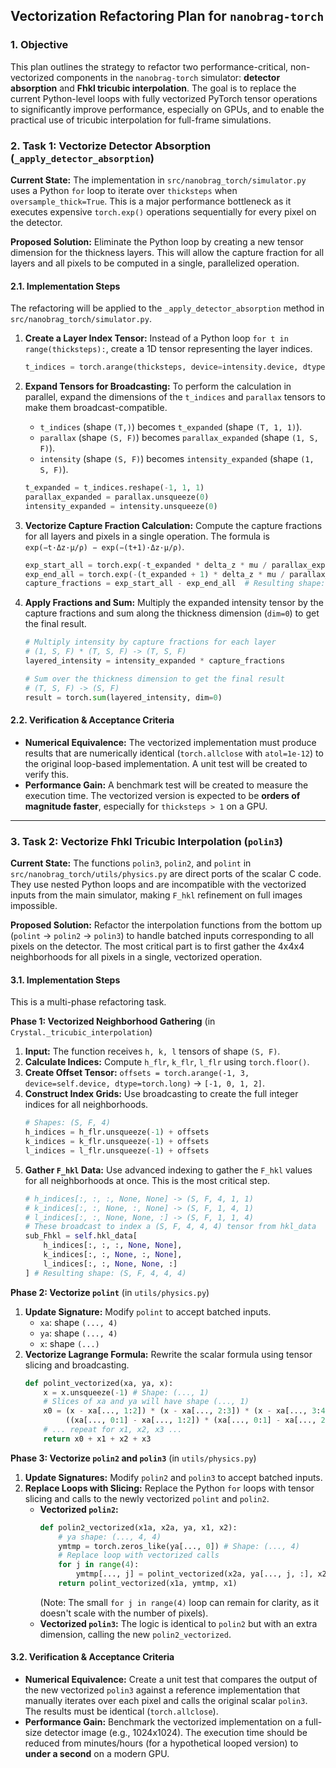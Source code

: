 ## Vectorization Refactoring Plan for `nanobrag-torch`

### 1. Objective

This plan outlines the strategy to refactor two performance-critical, non-vectorized components in the `nanobrag-torch` simulator: **detector absorption** and **Fhkl tricubic interpolation**. The goal is to replace the current Python-level loops with fully vectorized PyTorch tensor operations to significantly improve performance, especially on GPUs, and to enable the practical use of tricubic interpolation for full-frame simulations.

### 2. Task 1: Vectorize Detector Absorption (`_apply_detector_absorption`)

**Current State:** The implementation in `src/nanobrag_torch/simulator.py` uses a Python `for` loop to iterate over `thicksteps` when `oversample_thick=True`. This is a major performance bottleneck as it executes expensive `torch.exp()` operations sequentially for every pixel on the detector.

**Proposed Solution:** Eliminate the Python loop by creating a new tensor dimension for the thickness layers. This will allow the capture fraction for all layers and all pixels to be computed in a single, parallelized operation.

#### 2.1. Implementation Steps

The refactoring will be applied to the `_apply_detector_absorption` method in `src/nanobrag_torch/simulator.py`.

1.  **Create a Layer Index Tensor:**
    Instead of a Python loop `for t in range(thicksteps):`, create a 1D tensor representing the layer indices.
    ```python
    t_indices = torch.arange(thicksteps, device=intensity.device, dtype=intensity.dtype)
    ```

2.  **Expand Tensors for Broadcasting:**
    To perform the calculation in parallel, expand the dimensions of the `t_indices` and `parallax` tensors to make them broadcast-compatible.
    *   `t_indices` (shape `(T,)`) becomes `t_expanded` (shape `(T, 1, 1)`).
    *   `parallax` (shape `(S, F)`) becomes `parallax_expanded` (shape `(1, S, F)`).
    *   `intensity` (shape `(S, F)`) becomes `intensity_expanded` (shape `(1, S, F)`).
    ```python
    t_expanded = t_indices.reshape(-1, 1, 1)
    parallax_expanded = parallax.unsqueeze(0)
    intensity_expanded = intensity.unsqueeze(0)
    ```

3.  **Vectorize Capture Fraction Calculation:**
    Compute the capture fractions for all layers and pixels in a single operation. The formula is `exp(−t·Δz·μ/ρ) − exp(−(t+1)·Δz·μ/ρ)`.
    ```python
    exp_start_all = torch.exp(-t_expanded * delta_z * mu / parallax_expanded)
    exp_end_all = torch.exp(-(t_expanded + 1) * delta_z * mu / parallax_expanded)
    capture_fractions = exp_start_all - exp_end_all  # Resulting shape: (T, S, F)
    ```

4.  **Apply Fractions and Sum:**
    Multiply the expanded intensity tensor by the capture fractions and sum along the thickness dimension (`dim=0`) to get the final result.
    ```python
    # Multiply intensity by capture fractions for each layer
    # (1, S, F) * (T, S, F) -> (T, S, F)
    layered_intensity = intensity_expanded * capture_fractions

    # Sum over the thickness dimension to get the final result
    # (T, S, F) -> (S, F)
    result = torch.sum(layered_intensity, dim=0)
    ```

#### 2.2. Verification & Acceptance Criteria

*   **Numerical Equivalence:** The vectorized implementation must produce results that are numerically identical (`torch.allclose` with `atol=1e-12`) to the original loop-based implementation. A unit test will be created to verify this.
*   **Performance Gain:** A benchmark test will be created to measure the execution time. The vectorized version is expected to be **orders of magnitude faster**, especially for `thicksteps > 1` on a GPU.

---

### 3. Task 2: Vectorize Fhkl Tricubic Interpolation (`polin3`)

**Current State:** The functions `polin3`, `polin2`, and `polint` in `src/nanobrag_torch/utils/physics.py` are direct ports of the scalar C code. They use nested Python loops and are incompatible with the vectorized inputs from the main simulator, making `F_hkl` refinement on full images impossible.

**Proposed Solution:** Refactor the interpolation functions from the bottom up (`polint` -> `polin2` -> `polin3`) to handle batched inputs corresponding to all pixels on the detector. The most critical part is to first gather the 4x4x4 neighborhoods for all pixels in a single, vectorized operation.

#### 3.1. Implementation Steps

This is a multi-phase refactoring task.

**Phase 1: Vectorized Neighborhood Gathering** (in `Crystal._tricubic_interpolation`)

1.  **Input:** The function receives `h, k, l` tensors of shape `(S, F)`.
2.  **Calculate Indices:** Compute `h_flr`, `k_flr`, `l_flr` using `torch.floor()`.
3.  **Create Offset Tensor:** `offsets = torch.arange(-1, 3, device=self.device, dtype=torch.long)` -> `[-1, 0, 1, 2]`.
4.  **Construct Index Grids:** Use broadcasting to create the full integer indices for all neighborhoods.
    ```python
    # Shapes: (S, F, 4)
    h_indices = h_flr.unsqueeze(-1) + offsets
    k_indices = k_flr.unsqueeze(-1) + offsets
    l_indices = l_flr.unsqueeze(-1) + offsets
    ```
5.  **Gather `F_hkl` Data:** Use advanced indexing to gather the `F_hkl` values for all neighborhoods at once. This is the most critical step.
    ```python
    # h_indices[:, :, :, None, None] -> (S, F, 4, 1, 1)
    # k_indices[:, :, None, :, None] -> (S, F, 1, 4, 1)
    # l_indices[:, :, None, None, :] -> (S, F, 1, 1, 4)
    # These broadcast to index a (S, F, 4, 4, 4) tensor from hkl_data
    sub_Fhkl = self.hkl_data[
        h_indices[:, :, :, None, None],
        k_indices[:, :, None, :, None],
        l_indices[:, :, None, None, :]
    ] # Resulting shape: (S, F, 4, 4, 4)
    ```

**Phase 2: Vectorize `polint`** (in `utils/physics.py`)

1.  **Update Signature:** Modify `polint` to accept batched inputs.
    *   `xa`: shape `(..., 4)`
    *   `ya`: shape `(..., 4)`
    *   `x`: shape `(...)`
2.  **Vectorize Lagrange Formula:** Rewrite the scalar formula using tensor slicing and broadcasting.
    ```python
    def polint_vectorized(xa, ya, x):
        x = x.unsqueeze(-1) # Shape: (..., 1)
        # Slices of xa and ya will have shape (..., 1)
        x0 = (x - xa[..., 1:2]) * (x - xa[..., 2:3]) * (x - xa[..., 3:4]) * ya[..., 0:1] / \
             ((xa[..., 0:1] - xa[..., 1:2]) * (xa[..., 0:1] - xa[..., 2:3]) * (xa[..., 0:1] - xa[..., 3:4]))
        # ... repeat for x1, x2, x3 ...
        return x0 + x1 + x2 + x3
    ```

**Phase 3: Vectorize `polin2` and `polin3`** (in `utils/physics.py`)

1.  **Update Signatures:** Modify `polin2` and `polin3` to accept batched inputs.
2.  **Replace Loops with Slicing:** Replace the Python `for` loops with tensor slicing and calls to the newly vectorized `polint` and `polin2`.
    *   **Vectorized `polin2`:**
        ```python
        def polin2_vectorized(x1a, x2a, ya, x1, x2):
            # ya shape: (..., 4, 4)
            ymtmp = torch.zeros_like(ya[..., 0]) # Shape: (..., 4)
            # Replace loop with vectorized calls
            for j in range(4):
                ymtmp[..., j] = polint_vectorized(x2a, ya[..., j, :], x2)
            return polint_vectorized(x1a, ymtmp, x1)
        ```
        (Note: The small `for j in range(4)` loop can remain for clarity, as it doesn't scale with the number of pixels).
    *   **Vectorized `polin3`:** The logic is identical to `polin2` but with an extra dimension, calling the new `polin2_vectorized`.

#### 3.2. Verification & Acceptance Criteria

*   **Numerical Equivalence:** Create a unit test that compares the output of the new vectorized `polin3` against a reference implementation that manually iterates over each pixel and calls the original scalar `polin3`. The results must be identical (`torch.allclose`).
*   **Performance Gain:** Benchmark the vectorized implementation on a full-size detector image (e.g., 1024x1024). The execution time should be reduced from minutes/hours (for a hypothetical looped version) to **under a second** on a modern GPU.

